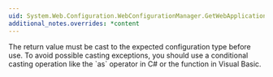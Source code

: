 ```yaml
---
uid: System.Web.Configuration.WebConfigurationManager.GetWebApplicationSection(System.String)
additional_notes.overrides: *content
---
```


<p>The return value must be cast to the expected configuration type before use. To avoid possible casting exceptions, you should use a conditional casting operation like the `as` operator in C# or the  function in Visual Basic.</p>


